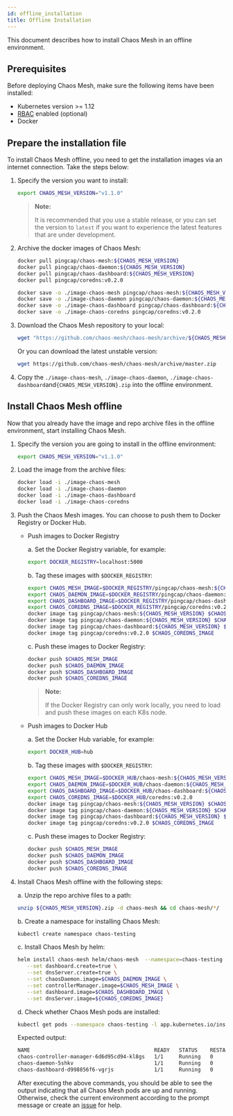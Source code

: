 ```yaml
---
id: offline_installation
title: Offline Installation
---
```


This document describes how to install Chaos Mesh in an offline environment.

## Prerequisites

Before deploying Chaos Mesh, make sure the following items have been installed:

- Kubernetes version >= 1.12
- [RBAC](https://kubernetes.io/docs/admin/authorization/rbac) enabled (optional)
- Docker

## Prepare the installation file

To install Chaos Mesh offline, you need to get the installation images via an internet connection. Take the steps below:

1. Specify the version you want to install:

   ```bash
   export CHAOS_MESH_VERSION="v1.1.0"
   ```

   > **Note:**
   >
   > It is recommended that you use a stable release, or you can set the version to `latest` if you want to experience the latest features that are under development.

2. Archive the docker images of Chaos Mesh:

   ```bash #pull images of Chaos Mesh
   docker pull pingcap/chaos-mesh:${CHAOS_MESH_VERSION}
   docker pull pingcap/chaos-daemon:${CHAOS_MESH_VERSION}
   docker pull pingcap/chaos-dashboard:${CHAOS_MESH_VERSION}
   docker pull pingcap/coredns:v0.2.0
   ```

   ```bash #save images of Chaos Mesh to files
   docker save -o ./image-chaos-mesh pingcap/chaos-mesh:${CHAOS_MESH_VERSION}
   docker save -o ./image-chaos-daemon pingcap/chaos-daemon:${CHAOS_MESH_VERSION}
   docker save -o ./image-chaos-dashboard pingcap/chaos-dashboard:${CHAOS_MESH_VERSION}
   docker save -o ./image-chaos-coredns pingcap/coredns:v0.2.0
   ```

3. Download the Chaos Mesh repository to your local:

   ```bash
   wget "https://github.com/chaos-mesh/chaos-mesh/archive/${CHAOS_MESH_VERSION}.zip"
   ```

   Or you can download the latest unstable version:

   ```bash
   wget https://github.com/chaos-mesh/chaos-mesh/archive/master.zip
   ```

4. Copy the `./image-chaos-mesh`, `./image-chaos-daemon`, `./image-chaos-dashboard`and`{CHAOS_MESH_VERSION}.zip` into the offline environment.

## Install Chaos Mesh offline

Now that you already have the image and repo archive files in the offline environment, start installing Chaos Mesh.

1. Specify the version you are going to install in the offline environment:

   ```bash
   export CHAOS_MESH_VERSION="v1.1.0"
   ```

2. Load the image from the archive files:

   ```bash
   docker load -i ./image-chaos-mesh
   docker load -i ./image-chaos-daemon
   docker load -i ./image-chaos-dashboard
   docker load -i ./image-chaos-coredns
   ```

3. Push the Chaos Mesh images. You can choose to push them to Docker Registry or Docker Hub.

   - Push images to Docker Registry

     a. Set the Docker Registry variable, for example:

     ```bash
     export DOCKER_REGISTRY=localhost:5000
     ```

     b. Tag these images with `$DOCKER_REGISTRY`:

     ```bash
     export CHAOS_MESH_IMAGE=$DOCKER_REGISTRY/pingcap/chaos-mesh:${CHAOS_MESH_VERSION}
     export CHAOS_DAEMON_IMAGE=$DOCKER_REGISTRY/pingcap/chaos-daemon:${CHAOS_MESH_VERSION}
     export CHAOS_DASHBOARD_IMAGE=$DOCKER_REGISTRY/pingcap/chaos-dashboard:${CHAOS_MESH_VERSION}
     export CHAOS_COREDNS_IMAGE=$DOCKER_REGISTRY/pingcap/coredns:v0.2.0
     docker image tag pingcap/chaos-mesh:${CHAOS_MESH_VERSION} $CHAOS_MESH_IMAGE
     docker image tag pingcap/chaos-daemon:${CHAOS_MESH_VERSION} $CHAOS_DAEMON_IMAGE
     docker image tag pingcap/chaos-dashboard:${CHAOS_MESH_VERSION} $CHAOS_DASHBOARD_IMAGE
     docker image tag pingcap/coredns:v0.2.0 $CHAOS_COREDNS_IMAGE
     ```

     c. Push these images to Docker Registry:

     ```bash
     docker push $CHAOS_MESH_IMAGE
     docker push $CHAOS_DAEMON_IMAGE
     docker push $CHAOS_DASHBOARD_IMAGE
     docker push $CHAOS_COREDNS_IMAGE
     ```

     > **Note:**
     >
     > If the Docker Registry can only work locally, you need to load and push these images on each K8s node.

   - Push images to Docker Hub

     a. Set the Docker Hub variable, for example:

     ```bash
     export DOCKER_HUB=hub
     ```

     b. Tag these images with `$DOCKER_REGISTRY`:

     ```bash
     export CHAOS_MESH_IMAGE=$DOCKER_HUB/chaos-mesh:${CHAOS_MESH_VERSION}
     export CHAOS_DAEMON_IMAGE=$DOCKER_HUB/chaos-daemon:${CHAOS_MESH_VERSION}
     export CHAOS_DASHBOARD_IMAGE=$DOCKER_HUB/chaos-dashboard:${CHAOS_MESH_VERSION}
     export CHAOS_COREDNS_IMAGE=$DOCKER_HUB/coredns:v0.2.0
     docker image tag pingcap/chaos-mesh:${CHAOS_MESH_VERSION} $CHAOS_MESH_IMAGE
     docker image tag pingcap/chaos-daemon:${CHAOS_MESH_VERSION} $CHAOS_DAEMON_IMAGE
     docker image tag pingcap/chaos-dashboard:${CHAOS_MESH_VERSION} $CHAOS_DASHBOARD_IMAGE
     docker image tag pingcap/coredns:v0.2.0 $CHAOS_COREDNS_IMAGE
     ```

     c. Push these images to Docker Registry:

     ```bash
     docker push $CHAOS_MESH_IMAGE
     docker push $CHAOS_DAEMON_IMAGE
     docker push $CHAOS_DASHBOARD_IMAGE
     docker push $CHAOS_COREDNS_IMAGE
     ```

4. Install Chaos Mesh offline with the following steps:

   a. Unzip the repo archive files to a path:

   ```bash
   unzip ${CHAOS_MESH_VERSION}.zip -d chaos-mesh && cd chaos-mesh/*/
   ```

   b. Create a namespace for installing Chaos Mesh:

   ```bash
   kubectl create namespace chaos-testing
   ```

   c. Install Chaos Mesh by helm:

   ```bash
   helm install chaos-mesh helm/chaos-mesh  --namespace=chaos-testing \
      --set dashboard.create=true \
      --set dnsServer.create=true \
      --set chaosDaemon.image=$CHAOS_DAEMON_IMAGE \
      --set controllerManager.image=$CHAOS_MESH_IMAGE \
      --set dashboard.image=$CHAOS_DASHBOARD_IMAGE \
      --set dnsServer.image=${CHAOS_COREDNS_IMAGE}
   ```

   d. Check whether Chaos Mesh pods are installed:

   ```bash #get pods of Chaos Mesh
   kubectl get pods --namespace chaos-testing -l app.kubernetes.io/instance=chaos-mesh
   ```

   Expected output:

   ```bash
   NAME                                        READY   STATUS    RESTARTS   AGE
   chaos-controller-manager-6d6d95cd94-kl8gs   1/1     Running   0          3m40s
   chaos-daemon-5shkv                          1/1     Running   0          3m40s
   chaos-dashboard-d998856f6-vgrjs             1/1     Running   0          3m40s
   ```

   After executing the above commands, you should be able to see the output indicating that all Chaos Mesh pods are up and running. Otherwise, check the current environment according to the prompt message or create an [issue](https://github.com/chaos-mesh/chaos-mesh/issues) for help.
